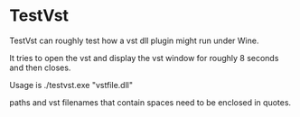 # TestVst

TestVst can roughly test how a vst dll plugin might run under Wine.

It tries to open the vst and display the vst window for roughly 8 seconds and then closes.

Usage is ./testvst.exe "vstfile.dll"

paths and vst filenames that contain spaces need to be enclosed in quotes.

